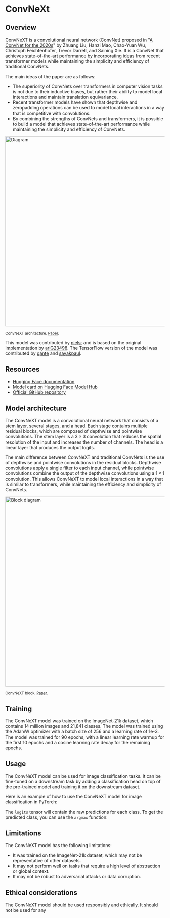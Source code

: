 <!--
Copyright 2022 The HuggingFace Team. All rights reserved.

Licensed under the Apache License, Version 2.0 (the "License"); you may not use this file except in compliance with
the License. You may obtain a copy of the License at

http://www.apache.org/licenses/LICENSE-2.0

Unless required by applicable law or agreed to in writing, software distributed under the License is distributed on
an "AS IS" BASIS, WITHOUT WARRANTIES OR CONDITIONS OF ANY KIND, either express or implied. See the License for the
specific language governing permissions and limitations under the License.

â ï¸ Note that this file is in Markdown but contain specific syntax for our doc-builder (similar to MDX) that may not be
rendered properly in your Markdown viewer.
-->

# ConvNeXt

## Overview

ConvNeXT is a convolutional neural network (ConvNet) proposed in "[A ConvNet for the 2020s](https://arxiv.org/abs/2201.03545)" by Zhuang Liu, Hanzi Mao, Chao-Yuan Wu, Christoph Feichtenhofer, Trevor Darrell, and Saining Xie. It is a ConvNet that achieves state-of-the-art performance by incorporating ideas from recent transformer models while maintaining the simplicity and efficiency of traditional ConvNets.

The main ideas of the paper are as follows:

- The superiority of ConvNets over transformers in computer vision tasks is not due to their inductive biases, but rather their ability to model local interactions and maintain translation equivariance.
- Recent transformer models have shown that depthwise and zeropadding operations can be used to model local interactions in a way that is competitive with convolutions.
- By combining the strengths of ConvNets and transformers, it is possible to build a model that achieves state-of-the-art performance while maintaining the simplicity and efficiency of ConvNets.

<img src="https://huggingface.co/datasets/huggingface/documentation-images/resolve/main/convnext_architecture.jpg" alt="Diagram" width="600"/>

<small> ConvNeXT architecture. <a href="https://arxiv.org/abs/2201.03545">Paper</a>.</small>

This model was contributed by [nielsr](https://huggingface.co/nielsr) and is based on the original implementation by [ariG23498](https://github.com/ariG23498). The TensorFlow version of the model was contributed by [gante](https://github.com/gante) and [sayakpaul](https://github.com/sayakpaul).

## Resources

- [Hugging Face documentation](https://huggingface.co/docs/transformers/model_doc/convnext)
- [Model card on Hugging Face Model Hub](https://huggingface.co/facebook/convnext-base)
- [Official GitHub repository](https://github.com/facebookresearch/ConvNeXt)

## Model architecture

The ConvNeXT model is a convolutional neural network that consists of a stem layer, several stages, and a head. Each stage contains multiple residual blocks, which are composed of depthwise and pointwise convolutions. The stem layer is a $3{\times}3$ convolution that reduces the spatial resolution of the input and increases the number of channels. The head is a linear layer that produces the output logits.

The main difference between ConvNeXT and traditional ConvNets is the use of depthwise and pointwise convolutions in the residual blocks. Depthwise convolutions apply a single filter to each input channel, while pointwise convolutions combine the output of the depthwise convolutions using a $1{\times}1$ convolution. This allows ConvNeXT to model local interactions in a way that is similar to transformers, while maintaining the efficiency and simplicity of ConvNets.

<img src="https://huggingface.co/datasets/huggingface/documentation-images/resolve/main/convnext_block.jpg" alt="Block diagram" width="600"/>

<small> ConvNeXT block. <a href="https://arxiv.org/abs/2201.03545">Paper</a>.</small>

## Training

The ConvNeXT model was trained on the ImageNet-21k dataset, which contains 14 million images and 21,841 classes. The model was trained using the AdamW optimizer with a batch size of 256 and a learning rate of 1e-3. The model was trained for 90 epochs, with a linear learning rate warmup for the first 10 epochs and a cosine learning rate decay for the remaining epochs.

## Usage

The ConvNeXT model can be used for image classification tasks. It can be fine-tuned on a downstream task by adding a classification head on top of the pre-trained model and training it on the downstream dataset.

Here is an example of how to use the ConvNeXT model for image classification in PyTorch:




The `logits` tensor will contain the raw predictions for each class. To get the predicted class, you can use the `argmax` function:




## Limitations

The ConvNeXT model has the following limitations:

- It was trained on the ImageNet-21k dataset, which may not be representative of other datasets.
- It may not perform well on tasks that require a high level of abstraction or global context.
- It may not be robust to adversarial attacks or data corruption.

## Ethical considerations

The ConvNeXT model should be used responsibly and ethically. It should not be used for any
